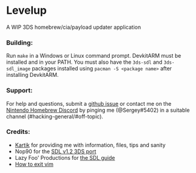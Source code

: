 # Levelup

A WIP 3DS homebrew/cia/payload updater application


### Building:

Run `make` in a Windows or Linux command prompt.
DevkitARM must be installed and in your PATH. You must also have the `3ds-sdl` and `3ds-sdl_image`
packages installed using `pacman -S <package name>` after installing DevkitARM.

### Support:

For help and questions, submit a [github issue](../../issues) or contact me on the
[Nintendo Homebrew Discord](https://discord.gg/C29hYvh) by pinging me (@Sergey#5402) in a
suitable channel (#hacking-general/#off-topic).

### Credits:

- [Kar](https://github.com/Pirater12)[tik](https://gbatemp.net/members/kartik.366643/) for providing me with information, files, tips and sanity
- Nop90 for the [SDL v1.2 3DS port](https://github.com/nop90/SDL-3DS)
- Lazy Foo' Productions for [the SDL guide](http://lazyfoo.net/SDL_tutorials)
- [How to exit vim](https://stackoverflow.com/questions/11828270/how-to-exit-the-vim-editor)
